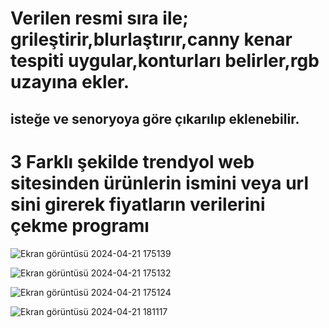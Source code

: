 <h1>Verilen resmi sıra ile; grileştirir,blurlaştırır,canny kenar tespiti uygular,konturları belirler,rgb uzayına ekler.</h1>
<h2>isteğe ve senoryoya göre çıkarılıp eklenebilir.</h2>

<h1>3 Farklı şekilde trendyol web sitesinden ürünlerin ismini veya url sini girerek fiyatların verilerini çekme programı</h1>

![Ekran görüntüsü 2024-04-21 175139](https://github.com/arazumut/jpg-goruntu-islemeAND-trendyolScience/assets/150933483/c618515b-e15f-4acf-bdf5-9b04fd97cd7e)

![Ekran görüntüsü 2024-04-21 175132](https://github.com/arazumut/jpg-goruntu-islemeAND-trendyolScience/assets/150933483/bf5e2286-e32c-43eb-bfb8-3ec04cee0354)

![Ekran görüntüsü 2024-04-21 175124](https://github.com/arazumut/jpg-goruntu-islemeAND-trendyolScience/assets/150933483/eeebbfcc-e8f5-421c-858a-07330db52777)

![Ekran görüntüsü 2024-04-21 181117](https://github.com/arazumut/jpg-goruntu-islemeAND-trendyolScience/assets/150933483/87eecaf8-9291-4143-9f10-9d656a06e65f)

